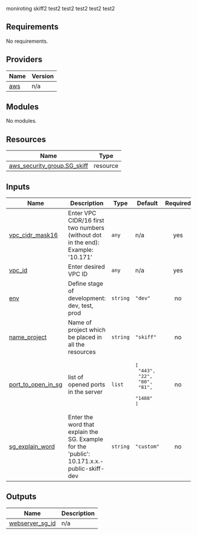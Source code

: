 <!-- BEGIN_TF_DOCS -->
moniroting skiff2
test2
test2
test2
test2
test2

## Requirements

No requirements.

## Providers

| Name | Version |
|------|---------|
| <a name="provider_aws"></a> [aws](#provider\_aws) | n/a |

## Modules

No modules.

## Resources

| Name | Type |
|------|------|
| [aws_security_group.SG_skiff](https://registry.terraform.io/providers/hashicorp/aws/latest/docs/resources/security_group) | resource |

## Inputs

| Name | Description | Type | Default | Required |
|------|-------------|------|---------|:--------:|
| <a name="input_vpc_cidr_mask16"></a> [vpc\_cidr\_mask16](#input\_vpc\_cidr\_mask16) | Enter VPC CIDR/16 first two numbers (without dot in the end): Example: '10.171' | `any` | n/a | yes |
| <a name="input_vpc_id"></a> [vpc\_id](#input\_vpc\_id) | Enter desired VPC ID | `any` | n/a | yes |
| <a name="input_env"></a> [env](#input\_env) | Define stage of development: dev, test, prod | `string` | `"dev"` | no |
| <a name="input_name_project"></a> [name\_project](#input\_name\_project) | Name of project which be placed in all the resources | `string` | `"skiff"` | no |
| <a name="input_port_to_open_in_sg"></a> [port\_to\_open\_in\_sg](#input\_port\_to\_open\_in\_sg) | list of opened ports in the server | `list` | <pre>[<br>  "443",<br>  "22",<br>  "80",<br>  "81",<br>  "1488"<br>]</pre> | no |
| <a name="input_sg_explain_word"></a> [sg\_explain\_word](#input\_sg\_explain\_word) | Enter the word that explain the SG. Example for the 'public': 10.171.x.x.-public-skiff-dev | `string` | `"custom"` | no |

## Outputs

| Name | Description |
|------|-------------|
| <a name="output_webserver_sg_id"></a> [webserver\_sg\_id](#output\_webserver\_sg\_id) | n/a |
<!-- END_TF_DOCS -->